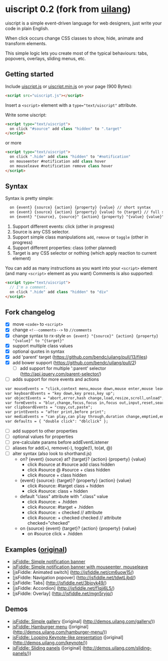 # uiscript 0.2 (fork from [uilang](https://github.com/bendc/uilang))

uiscript is a simple event-driven language for web designers, just write your code in plain English.

When click occurs change CSS classes to show, hide, animate and transform elements.

This simple logic lets you create most of the typical behaviours: tabs, popovers, overlays, sliding menus, etc.

## Getting started

Include [uiscript.js](https://rawgit.com/qweek/uiscript/master/uiscript.js) or [uiscript.min.js](https://rawgit.com/qweek/uiscript/master/uiscript.min.js) on your page (900 Bytes):

```html
<script src="uiscript.js"></script>
```

Insert a `<script>` element with a `type="text/uiscript"` attribute.

Write some uiscript:

```html
<script type="text/uiscript">
  on click "#source" add class "hidden" to ".target"
</script>
```
or more

```html
<script type="text/uiscript">
  on click ".hide" add class "hidden" to "#notification"
  on mouseenter #notification add class hover
  on mouseleave #notification remove class hover
</script>
```

## Syntax

Syntax is pretty simple:

```html
  on {event} {source} {action} {property} {value} // short syntax
  on {event} {source} {action} {property} {value} to {target} // full syntax
  on {event} "{source}, {source}" {action} {property} "{value} {value}" to "{target}, {target}" // multi-value syntax
```
1. Support different events: click (other in progress)
2. Source is any CSS selector.
3. Support simple class manipulations `add`, `remove` or `toggle` (other in progress)
4. Support different properties: class (other planned)
5. Target is any CSS selector or nothing (which apply reaction to current element)

You can add as many instructions as you want into your `<script>` element (and many `<script>` element as you want)
Comments is also supported:
```html
<script type="text/uiscript">
  // I'm a comment.
  on click ".hide" add class "hidden" to "div"
</script>
```

## Fork changelog

- [x] move `<code>` to `<script>`
- [x] change `<!--comments-->` to `//comments`
- [x] change syntax to rx-style `on {event} "{source}" {action} {property} "{value}" to "{target}"`
- [x] support multiple class values
- [x] optional quotes in syntax
- [x] add 'parent' target (https://github.com/bendc/uilang/pull/13/files)
- [x] add bower support (https://github.com/bendc/uilang/pull/2)
  - [ ] add support for multiple ':parent' selector (http://api.jquery.com/parent-selector/)
- [ ] adds support for more events and actions
```html
var mouseEvents = "click,context menu,mouse down,mouse enter,mouse leave,mouse move,mouse over,mouse out,mouse up";
var keyboardEvents = "key down,key press,key up";
var objectEvents = "abort,error,hash change,load,resize,scroll,unload";
var formEvents = "blur,change,focus,focus in,focus out,input,reset,search,select,submit";
var clipboardEvents = "copy,cut,paste";
var printEvents = "after print,before print";
var mediaEvents = "can play,can play through,duration change,emptied,ended,loaded data,loaded metadata,load start,pause,play,playing,progress,rate change,seeked,seeking,stalled,suspend,time update,volume change,waiting";
var defaults = { "double click": "dblclick" };
```
- [ ] add support to other properties
- [ ] optional values for properties
- [ ] pre-calculate params before addEventListener
- [ ] aliases for add(+), remove(-), toggle(!), to(at, @)
- [ ] alter syntax (also look to shorthand.js)
  - on? {event} {source} at? {target}? {action} {property} {value}
    - click #source at #source add class hidden
    - click #source @ #source + class hidden
    - click #source + class hidden
  - {event} {source}: {target}? {property} {action} {value}
    - click #source: #target class + hidden
    - click #source: class + hidden
  - default "class" attribute with ".class" value
    - click #source: + .hidden
    - click #source: #target + .hidden
    - click #source: + checked // attribute
    - click #source: + checked checked // attribute checked="checked"
  - on {source} {event} {target}? {action} {property} {value}
    - on #source click + .hidden

## Examples ([original](http://uilang.com/))

* [jsFiddle: Simple notification banner](http://jsfiddle.net/L9kaoo62/)
* [jsFiddle: Simple notification banner with mouseenter, mouseleave](http://jsfiddle.net/Lw7kxLbb/)
* [jsFiddle: Animated switch] (http://jsfiddle.net/cm6uow15/)
* [jsFiddle: Navigation popover] (http://jsfiddle.net/tdwtLjbd/)
* [jsFiddle: Tabs] (http://jsfiddle.net/3bjoyk49/)
* [jsFiddle: Accordion] (http://jsfiddle.net/f1qjj6L5/)
* [jsFiddle: Overlay] (http://jsfiddle.net/mgn5ryjq/)

## Demos

* [jsFiddle: Simple gallery](http://jsfiddle.net/8n9hwrbj/) ([original] (http://demos.uilang.com/gallery/))
* [jsFiddle: Hamburger menu](http://jsfiddle.net/8xnp67g7/) ([original] (http://demos.uilang.com/hamburger-menu/))
* [jsFiddle: Looping Keynote-like presentation](http://jsfiddle.net/jf2Lxpat/) ([original] (http://demos.uilang.com/keynote/))
* [jsFiddle: Sliding panels](http://jsfiddle.net/exrjL8pt/) ([original] (http://demos.uilang.com/sliding-panels/))
